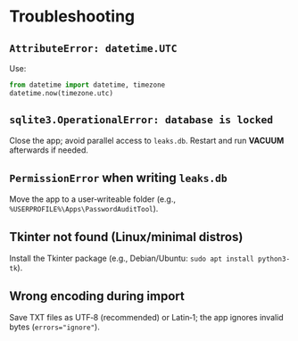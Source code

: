 # Troubleshooting

## `AttributeError: datetime.UTC`
Use:
```python
from datetime import datetime, timezone
datetime.now(timezone.utc)
```

## `sqlite3.OperationalError: database is locked`
Close the app; avoid parallel access to `leaks.db`. Restart and run **VACUUM** afterwards if needed.

## `PermissionError` when writing `leaks.db`
Move the app to a user‑writeable folder (e.g., `%USERPROFILE%\Apps\PasswordAuditTool`).

## Tkinter not found (Linux/minimal distros)
Install the Tkinter package (e.g., Debian/Ubuntu: `sudo apt install python3-tk`).

## Wrong encoding during import
Save TXT files as UTF‑8 (recommended) or Latin‑1; the app ignores invalid bytes (`errors="ignore"`).
